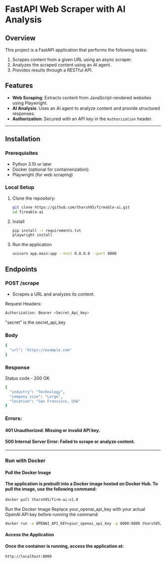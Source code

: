 # FastAPI Web Scraper with AI Analysis

## Overview
This project is a FastAPI application that performs the following tasks:
1. Scrapes content from a given URL using an async scraper.
2. Analyzes the scraped content using an AI agent.
3. Provides results through a RESTful API.

## Features
- **Web Scraping**: Extracts content from JavaScript-rendered websites using Playwright.
- **AI Analysis**: Uses an AI agent to analyze content and provide structured responses.
- **Authorization**: Secured with an API key in the `Authorization` header.

---

## Installation

### Prerequisites
- Python 3.10 or later
- Docker (optional for containerization)
- Playwright (for web scraping)

### Local Setup
1. Clone the repository:
   ```bash
   git clone https://github.com/tharsh95/firmable-ai.git
   cd firmable-ai
   ```
2. Install
   ```bash
   pip install -r requirements.txt
   playwright install
   ```
3. Run the application
   ```bash
   uvicorn app.main:app --host 0.0.0.0 --port 8000
   ```
## Endpoints
### POST /scrape
  - Scrapes a URL and analyzes its content.

  Request
  Headers:
  ```bash
Authorization: Bearer <Secret_Api_key>
  ```
"secret" is the secret_api_key
### Body
```bash
{
  "url": "https://example.com"
}
```
### Response
Status code - 200 OK
```bash
{
  "industry": "Technology",
  "company_size": "Large",
  "location": "San Francisco, USA"
}
```
### Errors:

#### 401 Unauthorized: Missing or invalid API key.
#### 500 Internal Server Error: Failed to scrape or analyze content.

---

### Run with Docker
#### Pull the Docker Image
#### The application is prebuilt into a Docker image hosted on Docker Hub. To pull the image, use the following command:
```bash
docker pull tharsh95/firm-ai:v1.0
```
Run the Docker Image
Replace your_openai_api_key with your actual OpenAI API key before running the command:

```bash
docker run -e OPENAI_API_KEY=your_openai_api_key -p 8000:8000 tharsh95/firm-ai:v1.0
```
#### Access the Application
#### Once the container is running, access the application at:
```bash
http://localhost:8000
```

